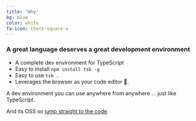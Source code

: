 ```yaml
---
title: "Why"
bg: blue
color: white
fa-icon: check-square-o
---
```


### A great language deserves a great development environment

* A complete dev environment for TypeScript
* Easy to install `npm install tsb -g`
* Easy to use `tsb .`
* Leverages the browser as your code editor 🌹.

A dev environment you can use anywhere from anywhere ... just like TypeScript.

And its OSS so [jump straight to the code](https://github.com/TypeScriptBuilder/tsb).
